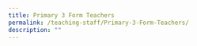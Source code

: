 ```yaml
---
title: Primary 3 Form Teachers
permalink: /teaching-staff/Primary-3-Form-Teachers/
description: ""
---
```

